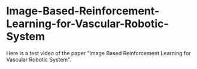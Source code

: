 # Image-Based-Reinforcement-Learning-for-Vascular-Robotic-System
Here is a test video of the paper "Image Based Reinforcement Learning for Vascular Robotic System".
